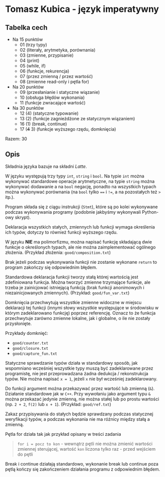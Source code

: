 # Tomasz Kubica - język imperatywny

## Tabelka cech
- Na 15 punktów
  - 01 (trzy typy)
  - 02 (literały, arytmetyka, porównania)
  - 03 (zmienne, przypisanie)
  - 04 (print)
  - 05 (while, if)
  - 06 (funkcje, rekurencja)
  - 07 (przez zmienną / przez wartość)
  - 08 (zmienne read-only i pętla for)
- Na 20 punktów
  - 09 (przesłanianie i statyczne wiązanie)
  - 10 (obsługa błędów wykonania)
  - 11 (funkcje zwracające wartość)
- Na 30 punktów
  - 12 (4) (statyczne typowanie)
  - 13 (2) (funkcje zagnieżdżone ze statycznym wiązaniem)
  - 16 (1) (break, continue)
  - 17 (~~4~~ 3) (funkcje wyższego rzędu, domknięcia)

Razem: 30

## Opis

Składnia języka bazuje na składni *Latte*. 

W języku występują trzy typy `int`, `string` i `bool`. Na typie `int`
można wykonywać standardowe operacje arytmetyczne, na typie `string`
można wykonywać dodawanie a na `bool` negację,
ponadto na wszystkich typach można wykonywać
porównania (na `bool` tylko `==` i `!=`, a na pozostałych też `>` itp.).

Program składa się 
z ciągu instrukcji (`Stmt`), które są po kolei wykonywane podczas 
wykonywania programy (podobnie jakbyśmy wykonywali Python-owy skrypt).

Deklaracja wszystkich stałych, zmiennych lub funkcji wymaga określenia
ich typów, dotyczy to również funkcji wyższego rzędu.

W języku **NIE** ma polimorfizmu, można napisać funkcję składającą
dwie funkcje o określonych typach, ale nie można zaimplementować ogólnego złożenia.
(Przykład złożenia: `good/composition.txt`)

Brak jeżeli podczas wykonywania funkcji nie zostanie wykonane `return`
to program zakończy się odpowiednim błędem.

Standardowa deklaracja funkcji tworzy stałą której wartością jest
zdefiniowana funkcja. Można tworzyć zmienne trzymające funkcje,
ale trzeba je zainicjować istniejącą funkcją
(brak funkcji anonimowych i niezainicjowanych zmiennych).
(Przykład: `good/fun_var.txt`)

Domknięcia przechwytują wszystkie zmienne widoczne w miejscu deklaracji
tej funkcji (innymi słowy wszystkie występujące w środowisku w którym
zadeklarowano funkcję) poprzez referencję.
Oznacz to że funkcja przechwytuje zarówno zmienne lokalne,
jak i globalne, o ile nie zostały przysłonięte.

Przykłady domknięć:
  - `good/counter.txt`
  - `good/closure.txt`
  - `good/capture_fun.txt`

Statyczne sprawdzanie typów działa w standardowy sposób,
jak wspomniano wcześniej wszystkie typy muszą być zadeklarowane
przez programistę, nie jest przeprowadzana żadna 
dedukcja / rekonstrukcja typów.
Nie można napisać `x = 1`, jeżeli `x` nie był wcześniej zadeklarowany.

Do funkcji argument można przekazywać przez wartość lub zmienną (`&`).
Działanie standardowe jak w `C++`.
Przy wywołaniu jako argument typu `&` można przekazać jedynie zmienną,
nie można stałej lub po prostu wartości 
(np. `2 + 2`, `f(2)` lub `x + 1`).
(Przykład: `good/ref.txt`)

Zakaz przypisywania do stałych będzie sprawdzany podczas statycznej
weryfikacji typów, a podczas wykonania nie ma różnicy między stałą a zmienną.

Pętla for działa tak jak przykład opisany w treści zadania

> `for i = pocz to kon` - wewnątrz pętli nie można zmienić wartości zmiennej sterującej, wartość `kon` liczona tylko raz - przed wejściem do pętli

Break i continue działają standardowo, wykonanie break lub continue
poza pętlą kończy się zakończeniem działania programu z odpowiednim błędem.
